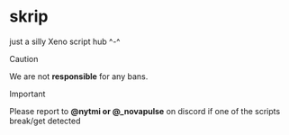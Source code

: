 # skrip
just a silly Xeno script hub ^-^




> [!CAUTION]
> We are not **responsible** for any bans.

> [!IMPORTANT]
> Please report to **@nytmi or @_novapulse** on discord if one of the scripts break/get detected
